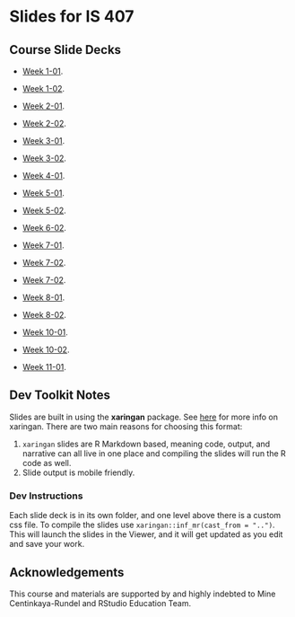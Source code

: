 # Slides for IS 407

## Course Slide Decks

* [Week 1-01](https://uiuc-ischool-20221-jseo1005-1.github.io/slides/week1-01-welcome/week1-01-welcome.html).

* [Week 1-02](https://uiuc-ischool-20221-jseo1005-1.github.io/slides/week1-02-git+r/week1-02-git+r.html).

* [Week 2-01](https://uiuc-ischool-20221-jseo1005-1.github.io/slides/week2-01-data-viz).

* [Week 2-02](https://uiuc-ischool-20221-jseo1005-1.github.io/slides/week2-02-viz-num-cat).

* [Week 3-01](https://uiuc-ischool-20221-jseo1005-1.github.io/slides/week3-01-tidy+wrangle).

* [Week 3-02](https://uiuc-ischool-20221-jseo1005-1.github.io/slides/week3-02-df-join).

* [Week 4-01](https://uiuc-ischool-20221-jseo1005-1.github.io/slides/week4-01-tidying).

* [Week 5-01](https://uiuc-ischool-20221-jseo1005-1.github.io/slides/week5-01-data-type+class).

* [Week 5-02](https://uiuc-ischool-20221-jseo1005-1.github.io/slides/week5-02-data-import+recode).

* [Week 6-02](https://uiuc-ischool-20221-jseo1005-1.github.io/slides/week6-02-web-scrape).

* [Week 7-01](https://uiuc-ischool-20221-jseo1005-1.github.io/slides/week7-01-effective-dataviz).

* [Week 7-02](https://uiuc-ischool-20221-jseo1005-1.github.io/slides/week7-02-studies-confounding).

* [Week 7-02](https://uiuc-ischool-20221-jseo1005-1.github.io/slides/week8-01-text-analysis).

* [Week 8-01](https://uiuc-ischool-20221-jseo1005-1.github.io/slides/week8-01-basic-text-analysis).

* [Week 8-02](https://uiuc-ischool-20221-jseo1005-1.github.io/slides/week8-02-functions+iteration).

* [Week 10-01](https://uiuc-ischool-20221-jseo1005-1.github.io/slides/week10-01-language-of-models).

* [Week 10-02](https://uiuc-ischool-20221-jseo1005-1.github.io/slides/week10-02-modeling-nonlinear-relationships).

* [Week 11-01](https://uiuc-ischool-20221-jseo1005-1.github.io/slides/week11-01-model-multiple-predictors).


## Dev Toolkit Notes

Slides are built in using the **xaringan** package. See [here](https://github.com/yihui/xaringan) for more info on xaringan. There are two main reasons for choosing this format:

1. `xaringan` slides are R Markdown based, meaning code, output, and narrative can all live in one place and compiling the slides will run the R code as well.
2. Slide output is mobile friendly.

### Dev Instructions

Each slide deck is in its own folder, and one level above there is a custom css file. To compile the slides use `xaringan::inf_mr(cast_from = "..")`. This will launch the slides in the Viewer, and it will get updated as you edit and save your work.

## Acknowledgements

This course and materials are supported by and highly indebted to Mine Centinkaya-Rundel and RStudio Education Team.
